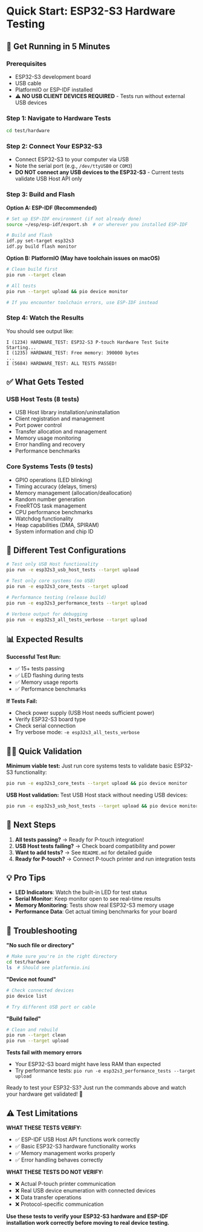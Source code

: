 # Quick Start: ESP32-S3 Hardware Testing

## 🚀 Get Running in 5 Minutes

### Prerequisites
- ESP32-S3 development board
- USB cable
- PlatformIO or ESP-IDF installed
- **⚠️ NO USB CLIENT DEVICES REQUIRED** - Tests run without external USB devices

### Step 1: Navigate to Hardware Tests
```bash
cd test/hardware
```

### Step 2: Connect Your ESP32-S3
- Connect ESP32-S3 to your computer via USB
- Note the serial port (e.g., `/dev/ttyUSB0` or `COM3`)
- **DO NOT connect any USB devices to the ESP32-S3** - Current tests validate USB Host API only

### Step 3: Build and Flash

**Option A: ESP-IDF (Recommended)**
```bash
# Set up ESP-IDF environment (if not already done)
source ~/esp/esp-idf/export.sh  # or wherever you installed ESP-IDF

# Build and flash
idf.py set-target esp32s3
idf.py build flash monitor
```

**Option B: PlatformIO (May have toolchain issues on macOS)**
```bash
# Clean build first
pio run --target clean

# All tests
pio run --target upload && pio device monitor

# If you encounter toolchain errors, use ESP-IDF instead
```

### Step 4: Watch the Results
You should see output like:
```
I (1234) HARDWARE_TEST: ESP32-S3 P-touch Hardware Test Suite Starting...
I (1235) HARDWARE_TEST: Free memory: 390000 bytes
...
I (5684) HARDWARE_TEST: ALL TESTS PASSED!
```

## ✅ What Gets Tested

### USB Host Tests (8 tests)
- USB Host library installation/uninstallation
- Client registration and management
- Port power control
- Transfer allocation and management
- Memory usage monitoring
- Error handling and recovery
- Performance benchmarks

### Core Systems Tests (9 tests)
- GPIO operations (LED blinking)
- Timing accuracy (delays, timers)
- Memory management (allocation/deallocation)
- Random number generation
- FreeRTOS task management
- CPU performance benchmarks
- Watchdog functionality
- Heap capabilities (DMA, SPIRAM)
- System information and chip ID

## 🔧 Different Test Configurations

```bash
# Test only USB Host functionality
pio run -e esp32s3_usb_host_tests --target upload

# Test only core systems (no USB)
pio run -e esp32s3_core_tests --target upload

# Performance testing (release build)
pio run -e esp32s3_performance_tests --target upload

# Verbose output for debugging
pio run -e esp32s3_all_tests_verbose --target upload
```

## 📊 Expected Results

**Successful Test Run:**
- ✅ 15+ tests passing
- ✅ LED flashing during tests
- ✅ Memory usage reports
- ✅ Performance benchmarks

**If Tests Fail:**
- Check power supply (USB Host needs sufficient power)
- Verify ESP32-S3 board type
- Check serial connection
- Try verbose mode: `-e esp32s3_all_tests_verbose`

## 🏃‍♂️ Quick Validation

**Minimum viable test:** Just run core systems tests to validate basic ESP32-S3 functionality:
```bash
pio run -e esp32s3_core_tests --target upload && pio device monitor
```

**USB Host validation:** Test USB Host stack without needing USB devices:
```bash
pio run -e esp32s3_usb_host_tests --target upload && pio device monitor
```

## 🎯 Next Steps

1. **All tests passing?** → Ready for P-touch integration!
2. **USB Host tests failing?** → Check board compatibility and power
3. **Want to add tests?** → See `README.md` for detailed guide
4. **Ready for P-touch?** → Connect P-touch printer and run integration tests

## 💡 Pro Tips

- **LED Indicators**: Watch the built-in LED for test status
- **Serial Monitor**: Keep monitor open to see real-time results
- **Memory Monitoring**: Tests show real ESP32-S3 memory usage
- **Performance Data**: Get actual timing benchmarks for your board

## 🚨 Troubleshooting

**"No such file or directory"**
```bash
# Make sure you're in the right directory
cd test/hardware
ls  # Should see platformio.ini
```

**"Device not found"**
```bash
# Check connected devices
pio device list

# Try different USB port or cable
```

**"Build failed"**
```bash
# Clean and rebuild
pio run --target clean
pio run --target upload
```

**Tests fail with memory errors**
- Your ESP32-S3 board might have less RAM than expected
- Try performance tests: `pio run -e esp32s3_performance_tests --target upload`

Ready to test your ESP32-S3? Just run the commands above and watch your hardware get validated! 🎉

## ⚠️ Test Limitations

**WHAT THESE TESTS VERIFY:**
- ✅ ESP-IDF USB Host API functions work correctly
- ✅ Basic ESP32-S3 hardware functionality works  
- ✅ Memory management works properly
- ✅ Error handling behaves correctly

**WHAT THESE TESTS DO NOT VERIFY:**
- ❌ Actual P-touch printer communication
- ❌ Real USB device enumeration with connected devices
- ❌ Data transfer operations
- ❌ Protocol-specific communication

**Use these tests to verify your ESP32-S3 hardware and ESP-IDF installation work correctly before moving to real device testing.** 